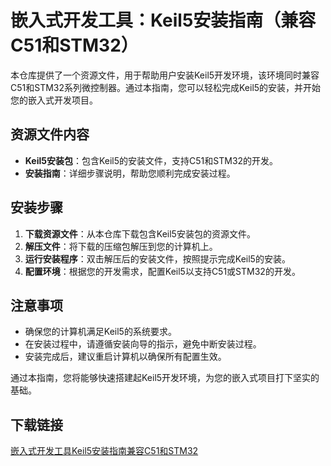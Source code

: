 # 嵌入式开发工具：Keil5安装指南（兼容C51和STM32）

本仓库提供了一个资源文件，用于帮助用户安装Keil5开发环境，该环境同时兼容C51和STM32系列微控制器。通过本指南，您可以轻松完成Keil5的安装，并开始您的嵌入式开发项目。

## 资源文件内容
- **Keil5安装包**：包含Keil5的安装文件，支持C51和STM32的开发。
- **安装指南**：详细步骤说明，帮助您顺利完成安装过程。

## 安装步骤
1. **下载资源文件**：从本仓库下载包含Keil5安装包的资源文件。
2. **解压文件**：将下载的压缩包解压到您的计算机上。
3. **运行安装程序**：双击解压后的安装文件，按照提示完成Keil5的安装。
4. **配置环境**：根据您的开发需求，配置Keil5以支持C51或STM32的开发。

## 注意事项
- 确保您的计算机满足Keil5的系统要求。
- 在安装过程中，请遵循安装向导的指示，避免中断安装过程。
- 安装完成后，建议重启计算机以确保所有配置生效。

通过本指南，您将能够快速搭建起Keil5开发环境，为您的嵌入式项目打下坚实的基础。

## 下载链接

[嵌入式开发工具Keil5安装指南兼容C51和STM32](https://pan.quark.cn/s/c059432a67f5)